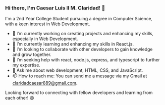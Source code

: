 ### Hi there, I'm Caesar Luis II M. Claridad! 👋

I'm a 2nd Year College Student pursuing a degree in Computer Science, with a keen interest in Web Development.

- 🔭 I’m currently working on creating projects and enhancing my skills, especially in Web Development.
- 🌱 I’m currently learning and enhancing my skills in React.js.
- 👯 I’m looking to collaborate with other developers to gain knowledge and grow together.
- 🤔 I’m seeking help with react, node.js, express, and typescript to further my expertise.
- 💬 Ask me about web development, HTML, CSS, and JavaScript.
- 📫 How to reach me: You can send me a message via my Gmail at claridadcaesar889@gmail.com.

Looking forward to connecting with fellow developers and learning from each other! 😄

